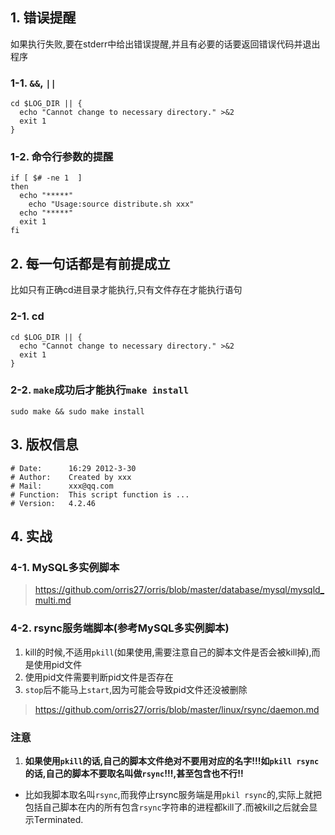 ## 1. 错误提醒
如果执行失败,要在stderr中给出错误提醒,并且有必要的话要返回错误代码并退出程序
### 1-1. `&&`, `||`
```
cd $LOG_DIR || {
  echo "Cannot change to necessary directory." >&2
  exit 1
}
```
### 1-2. 命令行参数的提醒
```
if [ $# -ne 1  ]
then
  echo "*****"
	echo "Usage:source distribute.sh xxx"
  echo "*****"
  exit 1
fi
```


## 2. 每一句话都是有前提成立
比如只有正确cd进目录才能执行,只有文件存在才能执行语句
### 2-1. cd
```
cd $LOG_DIR || {
  echo "Cannot change to necessary directory." >&2
  exit 1
}
```
### 2-2. `make`成功后才能执行`make install`
```
sudo make && sudo make install
```

## 3. 版权信息
```
# Date:      16:29 2012-3-30
# Author:    Created by xxx
# Mail:      xxx@qq.com
# Function:  This script function is ...
# Version:   4.2.46
```

## 4. 实战
### 4-1. MySQL多实例脚本
> https://github.com/orris27/orris/blob/master/database/mysql/mysqld_multi.md
### 4-2. rsync服务端脚本(参考MySQL多实例脚本)
1. kill的时候,不适用`pkill`(如果使用,需要注意自己的脚本文件是否会被kill掉),而是使用pid文件
2. 使用pid文件需要判断pid文件是否存在
3. `stop`后不能马上`start`,因为可能会导致pid文件还没被删除
> https://github.com/orris27/orris/blob/master/linux/rsync/daemon.md

### 注意
1. **如果使用`pkill`的话,自己的脚本文件绝对不要用对应的名字!!!如`pkill rsync`的话,自己的脚本不要取名叫做`rsync`!!!,甚至包含也不行!!**
+ 比如我脚本取名叫`rsync`,而我停止rsync服务端是用`pkil rsync`的,实际上就把包括自己脚本在内的所有包含`rsync`字符串的进程都kill了.而被kill之后就会显示Terminated.
